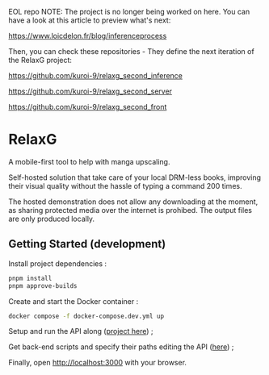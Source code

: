 EOL repo NOTE: The project is no longer being worked on here. You can have a look at this article to preview what's next:

https://www.loicdelon.fr/blog/inferenceprocess


Then, you can check these repositories - They define the next iteration of the RelaxG project:

https://github.com/kuroi-9/relaxg_second_inference

https://github.com/kuroi-9/relaxg_second_server

https://github.com/kuroi-9/relaxg_second_front

# RelaxG 
A mobile-first tool to help with manga upscaling.

Self-hosted solution that take care of your local DRM-less books, improving their visual quality without the hassle of typing a command 200 times.

The hosted demonstration does not allow any downloading at the moment, as sharing protected media over the internet is prohibed. The output files are only produced locally.

## Getting Started (development)
Install project dependencies :
```bash
pnpm install
pnpm approve-builds
```
Create and start the Docker container :
```bash
docker compose -f docker-compose.dev.yml up
```

Setup and run the API along ([project here](https://github.com/kuroi-9/relaxg_api_reworked)) ;

Get back-end scripts and specify their paths editing the API ([here](https://github.com/kuroi-9/relax_tools)) ;

Finally, open [http://localhost:3000](http://localhost:3001) with your browser.
